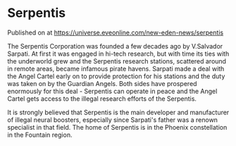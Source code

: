 # Serpentis
Published on  at https://universe.eveonline.com/new-eden-news/serpentis

The Serpentis Corporation was founded a few decades ago by V.Salvador Sarpati. At first it was engaged in hi-tech research, but with time its ties with the underworld grew and the Serpentis research stations, scattered around in remote areas, became infamous pirate havens. Sarpati made a deal with the Angel Cartel early on to provide protection for his stations and the duty was taken on by the Guardian Angels. Both sides have prospered enormously for this deal - Serpentis can operate in peace and the Angel Cartel gets access to the illegal research efforts of the Serpentis.

It is strongly believed that Serpentis is the main developer and manufacturer of illegal neural boosters, especially since Sarpati's father was a renown specialist in that field. The home of Serpentis is in the Phoenix constellation in the Fountain region.
